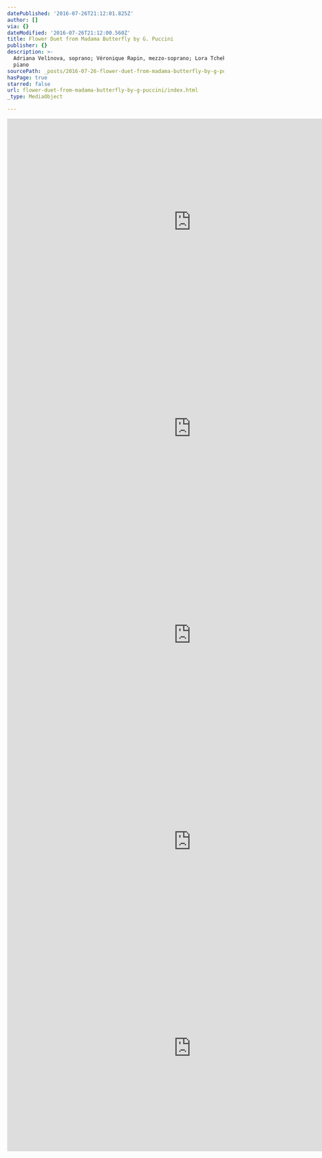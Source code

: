 ```yaml
---
datePublished: '2016-07-26T21:12:01.825Z'
author: []
via: {}
dateModified: '2016-07-26T21:12:00.560Z'
title: Flower Duet from Madama Butterfly by G. Puccini
publisher: {}
description: >-
  Adriana Velìnova, soprano; Véronique Rapin, mezzo-soprano; Lora Tchekoratova,
  piano
sourcePath: _posts/2016-07-26-flower-duet-from-madama-butterfly-by-g-puccini.md
hasPage: true
starred: false
url: flower-duet-from-madama-butterfly-by-g-puccini/index.html
_type: MediaObject

---
```

<iframe src="https://cdn.embedly.com/widgets/media.html?src=https%3A%2F%2Fwww.youtube.com%2Fembed%2F7f2JvjRWSRs%3Ffeature%3Doembed&amp;url=http%3A%2F%2Fwww.youtube.com%2Fwatch%3Fv%3D7f2JvjRWSRs&amp;image=https%3A%2F%2Fi.ytimg.com%2Fvi%2F7f2JvjRWSRs%2Fhqdefault.jpg&amp;key=b7d04c9b404c499eba89ee7072e1c4f7&amp;type=text%2Fhtml&amp;schema=youtube" width="854" height="480" scrolling="no" frameborder="0" allowfullscreen="" style=""></iframe>

<iframe src="https://cdn.embedly.com/widgets/media.html?src=https%3A%2F%2Fwww.youtube.com%2Fembed%2FuLJpJ_EBpV4%3Ffeature%3Doembed&amp;url=http%3A%2F%2Fwww.youtube.com%2Fwatch%3Fv%3DuLJpJ_EBpV4&amp;image=https%3A%2F%2Fi.ytimg.com%2Fvi%2FuLJpJ_EBpV4%2Fhqdefault.jpg&amp;key=b7d04c9b404c499eba89ee7072e1c4f7&amp;type=text%2Fhtml&amp;schema=youtube" width="854" height="480" scrolling="no" frameborder="0" allowfullscreen="" style=""></iframe>

<iframe src="https://cdn.embedly.com/widgets/media.html?src=https%3A%2F%2Fwww.youtube.com%2Fembed%2F54t22dafgl8%3Ffeature%3Doembed&amp;url=http%3A%2F%2Fwww.youtube.com%2Fwatch%3Fv%3D54t22dafgl8&amp;image=https%3A%2F%2Fi.ytimg.com%2Fvi%2F54t22dafgl8%2Fhqdefault.jpg&amp;key=b7d04c9b404c499eba89ee7072e1c4f7&amp;type=text%2Fhtml&amp;schema=youtube" width="854" height="480" scrolling="no" frameborder="0" allowfullscreen="" style=""></iframe>

<iframe src="https://cdn.embedly.com/widgets/media.html?src=https%3A%2F%2Fwww.youtube.com%2Fembed%2FR5nuZ__QP6o%3Ffeature%3Doembed&amp;url=http%3A%2F%2Fwww.youtube.com%2Fwatch%3Fv%3DR5nuZ__QP6o&amp;image=https%3A%2F%2Fi.ytimg.com%2Fvi%2FR5nuZ__QP6o%2Fhqdefault.jpg&amp;key=b7d04c9b404c499eba89ee7072e1c4f7&amp;type=text%2Fhtml&amp;schema=youtube" width="854" height="480" scrolling="no" frameborder="0" allowfullscreen="" style=""></iframe>

<iframe src="https://cdn.embedly.com/widgets/media.html?src=https%3A%2F%2Fwww.youtube.com%2Fembed%2FjVKmIfx7CVM%3Ffeature%3Doembed&amp;url=http%3A%2F%2Fwww.youtube.com%2Fwatch%3Fv%3DjVKmIfx7CVM&amp;image=https%3A%2F%2Fi.ytimg.com%2Fvi%2FjVKmIfx7CVM%2Fhqdefault.jpg&amp;key=b7d04c9b404c499eba89ee7072e1c4f7&amp;type=text%2Fhtml&amp;schema=youtube" width="854" height="480" scrolling="no" frameborder="0" allowfullscreen="" style=""></iframe>